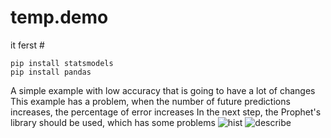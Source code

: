 # temp.demo
it ferst # 
```
pip install statsmodels
pip install pandas
```
A simple example with low accuracy that is going to have a lot of changes
This example has a problem, when the number of future predictions increases, the percentage of error increases
In the next step, the Prophet's library should be used, which has some problems
![hist](https://github.com/ZeRo-RX/temp.demo/assets/89896245/eb089d82-e0ac-4aee-b4c1-e063c6f09dfd)
![describe](https://github.com/ZeRo-RX/temp.demo/assets/89896245/bc83df1f-c6e4-4888-8133-4c3d8674e9e6)
